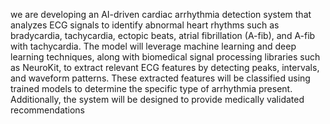 we are developing an AI-driven cardiac arrhythmia detection system that analyzes ECG signals to identify abnormal heart rhythms such as bradycardia, tachycardia, ectopic beats, atrial fibrillation (A-fib), and A-fib with tachycardia. The model will leverage machine learning and deep learning techniques, along with biomedical signal processing libraries such as NeuroKit, to extract relevant ECG features by detecting peaks, intervals, and waveform patterns. These extracted features will be classified using trained models to determine the specific type of arrhythmia present. Additionally, the system will be designed to provide medically validated recommendations
